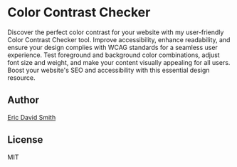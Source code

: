 # Color Contrast Checker

Discover the perfect color contrast for your website with my user-friendly Color Contrast Checker tool. Improve accessibility, enhance readability, and ensure your design complies with WCAG standards for a seamless user experience. Test foreground and background color combinations, adjust font size and weight, and make your content visually appealing for all users. Boost your website's SEO and accessibility with this essential design resource.

## Author

[Eric David Smith](https://ericdavidsmith.com)

## License

MIT
